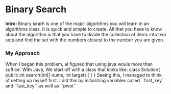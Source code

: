 <h1> Binary Search </h1>

<b> Intro:  </b>  Binary searh is one of the major algorithms you will learn in an algorithms class. It is quick and simple to create. All that you have to know about the algorithm is that you have to divide the collection of items into two sets and find the set with the numbers closest to the number you are given.

<h3> My Approach </h3>
   When I began this problem, aI figured that using java wouls more than suffice. With Java, We start off with a class that looks like:
	class Solution{
		public int search(int[] nums, int target) {
		} 
	} 
Seeing this, I managed to think of setting up myself first. I did this by initializing variables called ``first_key`` and ``last_key``  as well as ``pivot``  
